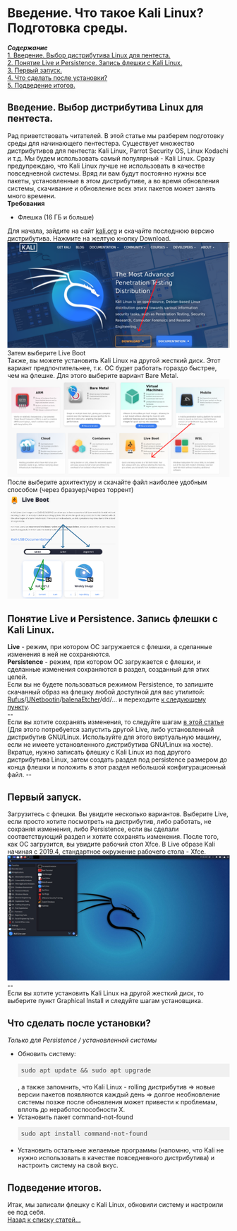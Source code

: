 <h1>Введение. Что такое Kali Linux? Подготовка среды.</h1>

<b><i>Содержание</i></b><br>
<a href="#introduction">1. Введение. Выбор дистрибутива Linux для пентеста.</a><br>
<a href="#usb">2. Понятие Live и Persistence. Запись флешки с Kali Linux.</a><br>
<a href="#firstrun">3. Первый запуск.</a><br>
<a href="#postinstall">4. Что сделать после установки?</a><br>
<a href="#results">5. Подведение итогов.</a><br>

<p><a name="introduction"></a></p>
<h2>Введение. Выбор дистрибутива Linux для пентеста.</h2>
Рад приветствовать читателей. В этой статье мы разберем подготовку среды для начинающего пентестера. 
Существует множество дистрибутивов для пентеста: Kali Linux, Parrot Security OS, Linux Kodachi и т.д. Мы
будем использовать самый популярный - Kali Linux. Сразу предупреждаю, что Kali Linux лучше не использовать
в качестве повседневной системы. Вряд ли вам будут постоянно нужны все пакеты, установленные в этом
дистрибутиве, а во время обновления системы, скачивание и обновление всех этих пакетов может занять
много времени.<br>
<b>Требования</b>
<ul>
  <li>Флешка (16 ГБ и больше)</li>
</ul>
Для начала, зайдите на сайт <a href="https://kali.org">kali.org</a> и скачайте последнюю версию дистрибутива.
Нажмите на желтую кнопку Download.
<img src="downloadingkali1.png">
Затем выберите Live Boot<br>
Также, вы можете установить Kali Linux на другой жесткий диск. Этот вариант предпочтительнее, т.к. ОС будет работать гораздо быстрее, чем на флешке. Для этого выберите вариант Bare Metal.
<img src="downloadingkali2.png">
После выберите архитектуру и скачайте файл наиболее удобным способом (через бразуер/через торрент)
<img src="downloadingkali3.png" width="50%" height="50%">

<p><a name="usb"></a></p>
<h2>Понятие Live и Persistence. Запись флешки с Kali Linux.</h2>
<b>Live</b> - режим, при котором ОС загружается с флешки, а сделанные изменения в ней не сохраняются.<br>
<b>Persistence</b> - режим, при котором ОС загружается с флешки, и сделанные изменения сохраняются в раздел, созданный для этих целей.<br>
Если вы не будете пользоваться режимом Persistence, то запишите скачанный образ на флешку любой доступной для вас утилитой: <a href="https://rufus.ie" target="_blank">Rufus</a>/<a href="https://unetbootin.github.io" target="_blank">UNetbootin</a>/<a href="https://balena.io/etcher" target="_blank">balenaEtcher</a>/dd/... и переходите <a href="#firstrun">к следующему пункту</a>.<br>
--<br>
Если вы хотите сохранять изменения, то следуйте шагам <a href="https://kali.org/prst" target="_blank">в этой статье</a> (Для этого потребуется запустить другой Live, либо установленный дистрибутив GNU/Linux. Используйте для этого виртуальную машину, если не имеете установленного дистрибутива GNU/Linux на хосте). Вкратце, нужно записать флешку с Kali Linux из под другого дистрибутива Linux, затем создать раздел под persistence размером до конца флешки и положить в этот раздел небольшой конфигурационный файл.
--<br>


<p><a name="firstrun"></a></p>
<h2>Первый запуск.</h2>
Загрузитесь с флешки. Вы увидите несколько вариантов. Выберите Live, если просто хотите посмотреть на дистрибутив, либо работать, не сохраняя изменения, либо Persistence, если вы сделали соответствующий раздел и хотите сохранять изменения. После того, как ОС загрузится, вы увидите рабочий стол Xfce. В Live образе Kali начиная с 2019.4, стандартное окружение рабочего стола - Xfce.
<img src="kali_xfce_desktop.jpg"><br>
--<br>
Если вы хотите установить Kali Linux на другой жесткий диск, то выберите пункт Graphical Install и следуйте шагам установщика.

<p><a name="postinstall"></a></p>
<h2>Что сделать после установки?</h2>
<i>Только для Persistence / установленной системы</i>
<ul>
  <li>Обновить систему: <br>
  <pre class="hljs" style="display: block; overflow-x: auto; padding: 0.5em; background: rgb(240, 240, 240) none repeat scroll 0% 0%; color: rgb(68, 68, 68);">sudo apt update &amp;&amp; sudo apt upgrade</pre>, а также запомнить, что Kali Linux - rolling дистрибутив => новые версии пакетов появляются каждый день => долгое необновление системы позже после обновления может привести к проблемам, вплоть до неработоспособности X.</li>
  <li>Установить пакет command-not-found
  <pre class="hljs" style="display: block; overflow-x: auto; padding: 0.5em; background: rgb(240, 240, 240) none repeat scroll 0% 0%; color: rgb(68, 68, 68);">sudo apt install command-not-found</pre></li>
  <li>Установить остальные желаемые программы (напомню, что Kali не нужно использовать в качестве повседневного дистрибутива) и настроить систему на свой вкус.</li>
</ul>

<p><a name="results"></a></p>
<h2>Подведение итогов.</h2>
Итак, мы записали флешку с Kali Linux, обновили систему и настроили ее под себя.<br>
<a href="../index">Назад к списку статей...</a>
